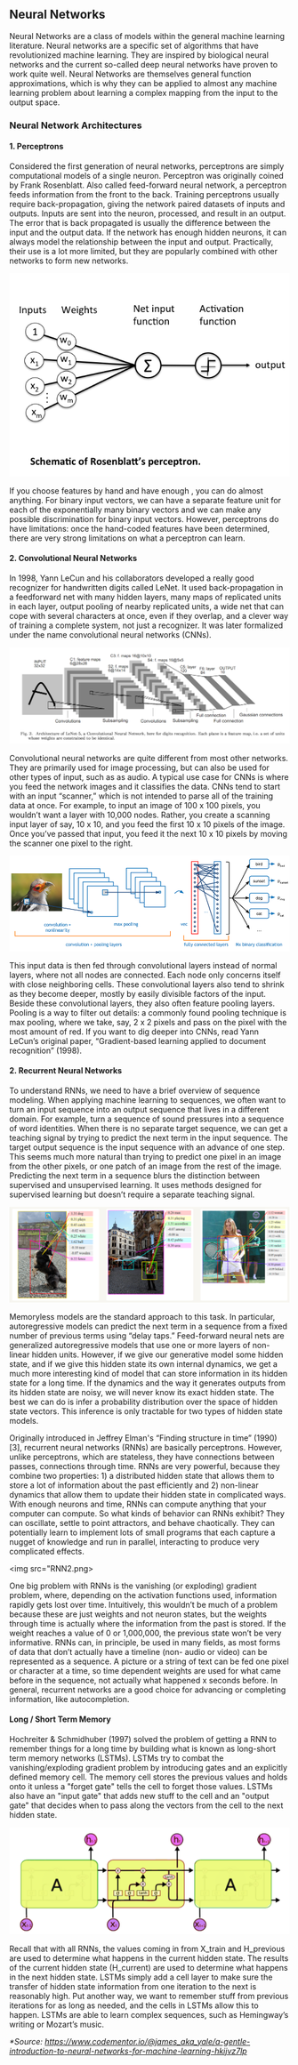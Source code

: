 <h2> Neural Networks </h2>

Neural Networks are a class of models within the general machine learning literature. Neural networks are a specific set of algorithms that have revolutionized machine learning. They are inspired by biological neural networks and the current so-called deep neural networks have proven to work quite well. Neural Networks are themselves general function approximations, which is why they can be applied to almost any machine learning problem about learning a complex mapping from the input to the output space.

<h3> Neural Network Architectures </h3>

<h4>1. Perceptrons </h4>

Considered the first generation of neural networks, perceptrons are simply computational models of a single neuron. Perceptron was originally coined by Frank Rosenblatt. Also called feed-forward neural network, a perceptron feeds information from the front to the back. Training perceptrons usually require back-propagation, giving the network paired datasets of inputs and outputs. Inputs are sent into the neuron, processed, and result in an output. The error that is back propagated is usually the difference between the input and the output data. If the network has enough hidden neurons, it can always model the relationship between the input and output. Practically, their use is a lot more limited, but they are popularly combined with other networks to form new networks. 

<img src="perceptron.png"></img>

If you choose features by hand and have enough , you can do almost anything. For binary input vectors, we can have a separate feature unit for each of the exponentially many binary vectors and we can make any possible discrimination for binary input vectors. However, perceptrons do have limitations: once the hand-coded features have been determined, there are very strong limitations on what a perceptron can learn.



<h4>2. Convolutional Neural Networks </h4>

In 1998, Yann LeCun and his collaborators developed a really good recognizer for handwritten digits called LeNet. It used back-propagation in a feedforward net with many hidden layers, many maps of replicated units in each layer, output pooling of nearby replicated units, a wide net that can cope with several characters at once, even if they overlap, and a clever way of training a complete system, not just a recognizer. It was later formalized under the name convolutional neural networks (CNNs).

<img src="CNN.png"></img>

Convolutional neural networks are quite different from most other networks. They are primarily used for image processing, but can also be used for other types of input, such as as audio. A typical use case for CNNs is where you feed the network images and it classifies the data. CNNs tend to start with an input “scanner,” which is not intended to parse all of the training data at once. For example, to input an image of 100 x 100 pixels, you wouldn’t want a layer with 10,000 nodes. Rather, you create a scanning input layer of say, 10 x 10, and you feed the first 10 x 10 pixels of the image. Once you’ve passed that input, you feed it the next 10 x 10 pixels by moving the scanner one pixel to the right.

<img src="CNN2.png"></img>

This input data is then fed through convolutional layers instead of normal layers, where not all nodes are connected. Each node only concerns itself with close neighboring cells. These convolutional layers also tend to shrink as they become deeper, mostly by easily divisible factors of the input. Beside these convolutional layers, they also often feature pooling layers. Pooling is a way to filter out details: a commonly found pooling technique is max pooling, where we take, say, 2 x 2 pixels and pass on the pixel with the most amount of red. If you want to dig deeper into CNNs, read Yann LeCun’s original paper, “Gradient-based learning applied to document recognition” (1998).

<h4>2. Recurrent Neural Networks </h4>

To understand RNNs, we need to have a brief overview of sequence modeling. When applying machine learning to sequences, we often want to turn an input sequence into an output sequence that lives in a different domain. For example, turn a sequence of sound pressures into a sequence of word identities. When there is no separate target sequence, we can get a teaching signal by trying to predict the next term in the input sequence. The target output sequence is the input sequence with an advance of one step. This seems much more natural than trying to predict one pixel in an image from the other pixels, or one patch of an image from the rest of the image. Predicting the next term in a sequence blurs the distinction between supervised and unsupervised learning. It uses methods designed for supervised learning but doesn’t require a separate teaching signal.

<img src="RNN.png"></img>

Memoryless models are the standard approach to this task. In particular, autoregressive models can predict the next term in a sequence from a fixed number of previous terms using “delay taps.” Feed-forward neural nets are generalized autoregressive models that use one or more layers of non-linear hidden units. However, if we give our generative model some hidden state, and if we give this hidden state its own internal dynamics, we get a much more interesting kind of model that can store information in its hidden state for a long time. If the dynamics and the way it generates outputs from its hidden state are noisy, we will never know its exact hidden state. The best we can do is infer a probability distribution over the space of hidden state vectors. This inference is only tractable for two types of hidden state models.

Originally introduced in Jeffrey Elman's “Finding structure in time” (1990) [3], recurrent neural networks (RNNs) are basically perceptrons. However, unlike perceptrons, which are stateless, they have connections between passes, connections through time. RNNs are very powerful, because they combine two properties: 1) a distributed hidden state that allows them to store a lot of information about the past efficiently and 2) non-linear dynamics that allow them to update their hidden state in complicated ways. With enough neurons and time, RNNs can compute anything that your computer can compute. So what kinds of behavior can RNNs exhibit? They can oscillate, settle to point attractors, and behave chaotically. They can potentially learn to implement lots of small programs that each capture a nugget of knowledge and run in parallel, interacting to produce very complicated effects.

<img src="RNN2.png></img>

One big problem with RNNs is the vanishing (or exploding) gradient problem, where, depending on the activation functions used, information rapidly gets lost over time. Intuitively, this wouldn’t be much of a problem because these are just weights and not neuron states, but the weights through time is actually where the information from the past is stored. If the weight reaches a value of 0 or 1,000,000, the previous state won’t be very informative. RNNs can, in principle, be used in many fields, as most forms of data that don’t actually have a timeline (non- audio or video) can be represented as a sequence. A picture or a string of text can be fed one pixel or character at a time, so time dependent weights are used for what came before in the sequence, not actually what happened x seconds before. In general, recurrent networks are a good choice for advancing or completing information, like autocompletion.

<h4> Long / Short Term Memory </h4>

Hochreiter & Schmidhuber (1997) solved the problem of getting a RNN to remember things for a long time by building what is known as long-short term memory networks (LSTMs). LSTMs try to combat the vanishing/exploding gradient problem by introducing gates and an explicitly defined memory cell. The memory cell stores the previous values and holds onto it unless a "forget gate" tells the cell to forget those values. LSTMs also have an "input gate" that adds new stuff to the cell and an "output gate" that decides when to pass along the vectors from the cell to the next hidden state.

<img src="LSTM.png"></img>

Recall that with all RNNs, the values coming in from X_train and H_previous are used to determine what happens in the current hidden state. The results of the current hidden state (H_current) are used to determine what happens in the next hidden state. LSTMs simply add a cell layer to make sure the transfer of hidden state information from one iteration to the next is reasonably high. Put another way, we want to remember stuff from previous iterations for as long as needed, and the cells in LSTMs allow this to happen. LSTMs are able to learn complex sequences, such as Hemingway’s writing or Mozart’s music.

<em>*Source: <a href="https://www.codementor.io/@james_aka_yale/a-gentle-introduction-to-neural-networks-for-machine-learning-hkijvz7lp">https://www.codementor.io/@james_aka_yale/a-gentle-introduction-to-neural-networks-for-machine-learning-hkijvz7lp</a></em>